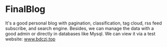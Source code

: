 # FinalBlog
It's a good personal blog with pagination, classification, tag cloud, rss feed subscribe, and search engine. Besides, we can manage the data with a good admin or directly in databases like Mysql.
We can view it via a test website:
www.bdczj.top
